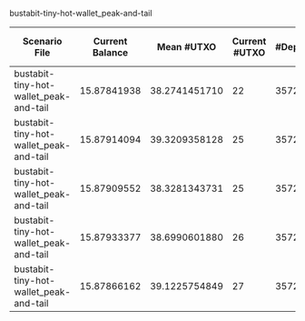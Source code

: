 bustabit-tiny-hot-wallet_peak-and-tail

| Scenario File | Current Balance | Mean #UTXO | Current #UTXO | #Deposits | #Inputs Spent | #Withdraws | #Uneconomical outputs spent | #Change Created | #Changeless | Min Change Value | Max Change Value | Mean Change Value | Std. Dev. of Change Value | Total Fees | Mean Fees per Withdraw | Cost to Empty (10 sat/vB) | Total Cost | Min Input Size | Max Input Size | Mean Input Size | Std. Dev. of Input Size | Usage |
|---|---|---|---|---|---|---|---|---|---|---|---|---|---|---|---|---|---|---|---|---|---|---|
| bustabit-tiny-hot-wallet_peak-and-tail | 15.87841938 | 38.2741451710 | 22 | 3572 | 4732 | 1429 | 6 | 1182 | bnb: **229** ; knapsack: **18** ; Total: **247** | 0.00000317 | 9.99839349 | 0.314646593105 | 1.30116124801 | 0.03461713 | 0.0000242247235829 | 0.000149600000 | 0.034766730000 | 1 | 39 | 3.31140657803 | 4.01645983807 | knapsack: **944** ; srd: **256** ; bnb: **229** |
| bustabit-tiny-hot-wallet_peak-and-tail | 15.87914094 | 39.3209358128 | 25 | 3572 | 4720 | 1429 | 6 | 1173 | bnb: **233** ; knapsack: **23** ; Total: **256** | 0.00000317 | 9.84545639 | 0.280317260247 | 1.11484707747 | 0.03389557 | 0.0000237197830651 | 0.000170000000 | 0.034065570000 | 1 | 47 | 3.30300909727 | 4.13208029661 | knapsack: **942** ; srd: **254** ; bnb: **233** |
| bustabit-tiny-hot-wallet_peak-and-tail | 15.87909552 | 38.3281343731 | 25 | 3572 | 4724 | 1429 | 6 | 1177 | bnb: **239** ; knapsack: **13** ; Total: **252** | 0.00000317 | 9.92636806 | 0.306115886669 | 1.27770023433 | 0.03394099 | 0.0000237515675297 | 0.000170000000 | 0.034110990000 | 1 | 44 | 3.30580825752 | 4.09561507947 | knapsack: **931** ; srd: **259** ; bnb: **239** |
| bustabit-tiny-hot-wallet_peak-and-tail | 15.87933377 | 38.6990601880 | 26 | 3572 | 4729 | 1429 | 8 | 1183 | bnb: **232** ; knapsack: **14** ; Total: **246** | 0.00000317 | 9.98188041 | 0.276005873948 | 1.07770359570 | 0.03370274 | 0.0000235848425472 | 0.000176800000 | 0.033879540000 | 1 | 46 | 3.30930720784 | 4.05384679279 | knapsack: **929** ; srd: **268** ; bnb: **232** |
| bustabit-tiny-hot-wallet_peak-and-tail | 15.87866162 | 39.1225754849 | 27 | 3572 | 4710 | 1429 | 5 | 1165 | bnb: **233** ; knapsack: **31** ; Total: **264** | 0.00000317 | 8.01960116 | 0.210519309322 | 0.877615360505 | 0.03437489 | 0.0000240552064381 | 0.000183600000 | 0.034558490000 | 1 | 35 | 3.29601119664 | 3.94817506187 | knapsack: **944** ; srd: **252** ; bnb: **233** |



